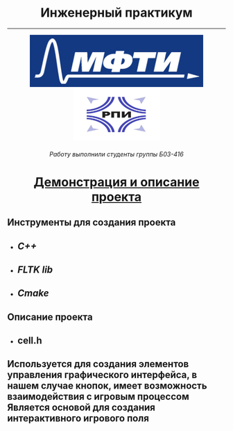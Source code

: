 <h1 align="center">Инженерный практикум</h1>

<hr>

<p align="center">
    <img src="logo.jpg" alt="logo" height="120" width="400"/>
    <img src="logo_2.jpg" alt="logo_2" height="120" width="200"/>
</p>

<h6 align="center">Работу выполнили студенты группы Б03-416</h6>

<h1 align="center"><a  href="https://solitairevue.firebaseapp.com">Демонстрация и описание проекта</a></h1>

##  Инструменты для создания проекта <h3>

- ## *C++*
   
- ## *FLTK lib*

- ## *Cmake*

## Описание проекта

- ## cell.h
<h2>Используется для создания элементов управления графического интерфейса, в нашем случае кнопок, имеет возможность взаимодействия с игровым процессом
Является основой для создания интерактивного игрового поля</h2>
